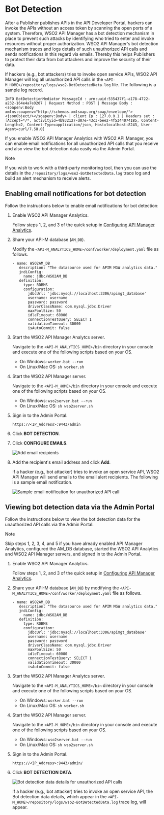 # Bot Detection

After a Publisher publishes APIs in the API Developer Portal, hackers can invoke the APIs without an access token by scanning the open ports of a system. Therefore, WSO2 API Manager has a bot detection mechanism in place to prevent such attacks by identifying who tried to enter and invoke resources without proper authorization. WSO2 API Manager's bot detection mechanism traces and logs details of such unauthorized API calls and sends notifications in this regard via emails. Thereby this helps Publishers to protect their data from bot attackers and improve the security of their data.  

If hackers (e.g., bot attackers) tries to invoke open service APIs, WSO2 API Manager will log all unauthorized API calls in the `<API-M_HOME>/repository/logs/wso2-BotDetectedData.log` file. The following is a sample log record.
 
```
INFO BotDetectionMediator MessageId : urn:uuid:535437f1-a178-4722-a232-164e4a7e0207 | Request Method : POST | Message Body : <soapenv:Body xmlns:soapenv="http://schemas.xmlsoap.org/soap/envelope/"><jsonObject/></soapenv:Body> | client Ip : 127.0.0.1 | Headers set : [Accept=*/*, activityid=4b932127-d07e-43c3-bee2-4f5344074185, Content-Length=2, Content-Type=application/json, Host=localhost:8243, User-Agent=curl/7.58.0]  
```

If you enable WSO2 API Manager Analytics with WSO2 API Manager, you can enable email notifications for all unauthorized API calls that you receive and also view the bot detection data easily via the Admin Portal.


  <html>
  <div class="admonition note">
  <p class="admonition-title">Note</p>
  <p>If you wish to work with a third-party monitoring tool, then you can use the  details in the <code><API-M_HOME>/repository/logs/wso2-BotDetectedData.log</code> trace log and build an alert mechanism to receive alerts. </p>
  </div> 
  </html>


## Enabling email notifications for bot detection

Follow the instructions below to enable email notifications for bot detection:

1. Enable WSO2 API Manager Analytics.

    Follow steps 1, 2, and 3 of the quick setup in [Configuring API Manager Analytics](../../../../Learn/Analytics/configuring-apim-analytics/).
    
2. Share your API-M database (`AM_DB`).

     Modify the `<API-M_ANALYTICS_HOME>/conf/worker/deployment.yaml` file as follows. 

     ```
     - name: WSO2AM_DB
        description: "The datasource used for APIM MGW analytics data."
        jndiConfig:
          name: jdbc/WSO2AM_DB
        definition:
          type: RDBMS
          configuration:
            jdbcUrl: 'jdbc:mysql://localhost:3306/apimgt_database'
            username: username
            password: password
            driverClassName: com.mysql.jdbc.Driver
            maxPoolSize: 50
            idleTimeout: 60000
            connectionTestQuery: SELECT 1
            validationTimeout: 30000
            isAutoCommit: false
     ```

3. Start the WSO2 API Manager Analytcs server.
   
     Navigate to the `<API-M_ANALYTICS_HOME>/bin` directory in your console and execute one of the following scripts based on your OS.

    - On Windows:  `worker.bat --run`
    - On Linux/Mac OS:  `sh worker.sh`
    

4. Start the WSO2 API Manager server.
  
    Navigate to the  `<API-M_HOME>/bin` directory in your console and execute one of the following scripts based on your OS.

    - On Windows:  `wso2server.bat --run`
    - On Linux/Mac OS:  `sh wso2server.sh`
    

5. Sign in to the Admin Portal.

     `https://<IP_Address>:9443/admin`

6. Click **BOT DETECTION**.

7. Click **CONFIGURE EMAILS**.
  
    ![Add email recipients](../../../../assets/img/Learn/bot-email-notification.png)

8. Add the recipient's email address and click **Add**.

    If a hacker (e.g., bot attacker) tries to invoke an open service API, WSO2 API Manager will send emails to the email alert recipients. The following is a sample email notification.

    ![Sample email notification for unauthorized API call](../../../../assets/img/Learn/sample-alert-email.png)
 
## Viewing bot detection data via the Admin Portal

Follow the instructions below to view the bot detection data for the unauthorized API calls via the Admin Portal.

  <html>
  <div class="admonition note">
  <p class="admonition-title">Note</p>
  <p>Skip steps 1, 2, 3, 4, and 5 if you have already enabled API Manager Analytics, configured the AM_DB database, started the WSO2 API Analytics and WSO2 API Manager servers, and signed in to the Admin Portal.</p>
  </div> 
  </html>

1. Enable WSO2 API Manager Analytics.

    Follow steps 1, 2, and 3 of the quick setup in [Configuring API Manager Analytics](../../../../Learn/Analytics/configuring-apim-analytics/).
    
2. Share your API-M database (`AM_DB`) by modifying the `<API-M_ANALYTICS_HOME>/conf/worker/deployment.yaml` file as follows. 

     ```
     - name: WSO2AM_DB
        description: "The datasource used for APIM MGW analytics data."
        jndiConfig:
          name: jdbc/WSO2AM_DB
        definition:
          type: RDBMS
          configuration:
            jdbcUrl: 'jdbc:mysql://localhost:3306/apimgt_database'
            username: username
            password: password
            driverClassName: com.mysql.jdbc.Driver
            maxPoolSize: 50
            idleTimeout: 60000
            connectionTestQuery: SELECT 1
            validationTimeout: 30000
            isAutoCommit: false
     ```

3. Start the WSO2 API Manager Analytcs server.
   
     Navigate to the `<API-M_ANALYTICS_HOME>/bin` directory in your console and execute one of the following scripts based on your OS.

    - On Windows:  `worker.bat --run`
    - On Linux/Mac OS:  `sh worker.sh`


4. Start the WSO2 API Manager server.
  
    Navigate to the `<API-M_HOME>/bin` directory in your console and execute one of the following scripts based on your OS.

    - On Windows:  `wso2server.bat --run`
    - On Linux/Mac OS:  `sh wso2server.sh`

5. Sign in to the Admin Portal.

     `https://<IP_Address>:9443/admin/`

6. Click **BOT DETECTION DATA**.

     ![Bot detection data details for unauthorized API calls](../../../../assets/img/Learn/bot-data.png)

    If a hacker (e.g., bot attacker) tries to invoke an open service API, the Bot detection data details, which appear in the `<API-M_HOME>/repository/logs/wso2-BotDetectedData.log` trace log, will appear.
